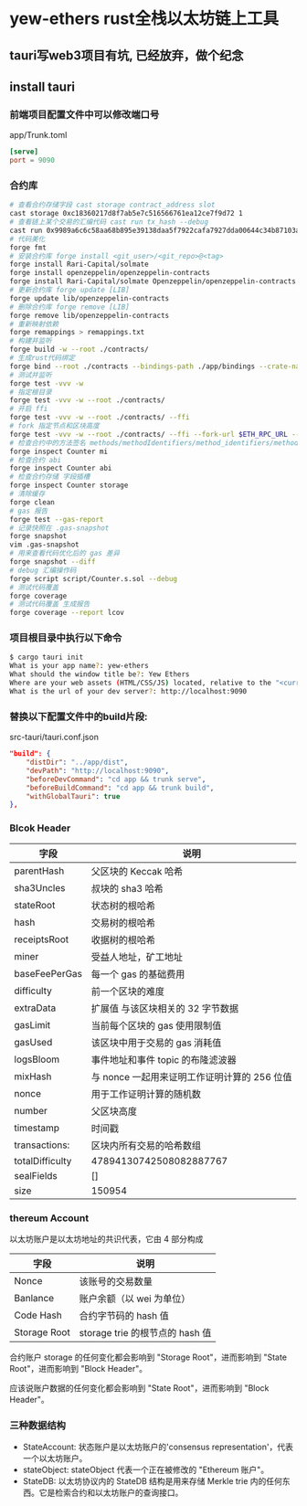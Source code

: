 # yew-ethers rust全栈以太坊链上工具

## tauri写web3项目有坑, 已经放弃，做个纪念

## install tauri

### 前端项目配置文件中可以修改端口号

app/Trunk.toml

```toml
[serve]
port = 9090
```

### 合约库

```sh
# 查看合约存储字段 cast storage contract_address slot
cast storage 0xc18360217d8f7ab5e7c516566761ea12ce7f9d72 1
# 查看链上某个交易的汇编代码 cast run tx_hash --debug
cast run 0x9989a6c6c58aa68b895e39138daa5f7922cafa7927dda00644c34b87103a8a6d --debug
# 代码美化
forge fmt
# 安装合约库 forge install <git_user>/<git_repo>@<tag>
forge install Rari-Capital/solmate
forge install openzeppelin/openzeppelin-contracts
forge install Rari-Capital/solmate Openzeppelin/openzeppelin-contracts 
# 更新合约库 forge update [LIB]
forge update lib/openzeppelin-contracts
# 删除合约库 forge remove [LIB]
forge remove lib/openzeppelin-contracts
# 重新映射依赖
forge remappings > remappings.txt
# 构建并监听
forge build -w --root ./contracts/
# 生成rust代码绑定
forge bind --root ./contracts --bindings-path ./app/bindings --crate-name bindings
# 测试并监听
forge test -vvv -w
# 指定根目录
forge test -vvv -w --root ./contracts/
# 开启 ffi
forge test -vvv -w --root ./contracts/ --ffi
# fork 指定节点和区块高度
forge test -vvv -w --root ./contracts/ --ffi --fork-url $ETH_RPC_URL --fork-block-number 15550000
# 检查合约中的方法签名 methods/methodIdentifiers/method_identifiers/method-identifiers/mi
forge inspect Counter mi
# 检查合约 abi
forge inspect Counter abi
# 检查合约存储 字段插槽
forge inspect Counter storage
# 清除缓存
forge clean
# gas 报告
forge test --gas-report
# 记录快照在 .gas-snapshot
forge snapshot
vim .gas-snapshot
# 用来查看代码优化后的 gas 差异
forge snapshot --diff
# debug 汇编操作码
forge script script/Counter.s.sol --debug
# 测试代码覆盖
forge coverage
# 测试代码覆盖 生成报告
forge coverage --report lcov
```

### 项目根目录中执行以下命令

```sh
$ cargo tauri init
What is your app name?: yew-ethers
What should the window title be?: Yew Ethers
Where are your web assets (HTML/CSS/JS) located, relative to the "<current dir>/src| tauri/tauri.conf.json" file that will be created?: | ../app/dist |
What is the url of your dev server?: http://localhost:9090
```

### 替换以下配置文件中的**build**片段:

src-tauri/tauri.conf.json

```json
"build": {
    "distDir": "../app/dist",
    "devPath": "http://localhost:9090",
    "beforeDevCommand": "cd app && trunk serve",
    "beforeBuildCommand": "cd app && trunk build",
    "withGlobalTauri": true
},
```

### Blcok Header

| 字段            | 说明                                         |
| --------------- | -------------------------------------------- |
| parentHash      | 父区块的 Keccak 哈希                         |
| sha3Uncles      | 叔块的 sha3 哈希                             |
| stateRoot       | 状态树的根哈希                               |
| hash            | 交易树的根哈希                               |
| receiptsRoot    | 收据树的根哈希                               |
| miner           | 受益人地址，矿工地址                         |
| baseFeePerGas   | 每一个 gas 的基础费用                        |
| difficulty      | 前一个区块的难度                             |
| extraData       | 扩展值 与该区块相关的 32 字节数据            |
| gasLimit        | 当前每个区块的 gas 使用限制值                |
| gasUsed         | 该区块中用于交易的 gas 消耗值                |
| logsBloom       | 事件地址和事件 topic 的布隆滤波器            |
| mixHash         | 与 nonce 一起用来证明工作证明计算的 256 位值 |
| nonce           | 用于工作证明计算的随机数                     |
| number          | 父区块高度                                   |
| timestamp       | 时间戳                                       |
| transactions:   | 区块内所有交易的哈希数组                     |
| totalDifficulty | 47894130742508082887767                      |
| sealFields      | []                                           |
| size            | 150954                                       |

### thereum Account

以太坊账户是以太坊地址的共识代表，它由 4 部分构成

| 字段         | 说明                            |
| ------------ | ------------------------------- |
| Nonce        | 该账号的交易数量                |
| Banlance     | 账户余额（以 wei 为单位）       |
| Code Hash    | 合约字节码的 hash 值            |
| Storage Root | storage trie 的根节点的 hash 值 |

合约账户 storage 的任何变化都会影响到 "Storage Root"，进而影响到 "State Root"，进而影响到 "Block Header"。

应该说账户数据的任何变化都会影响到 "State Root"，进而影响到 "Block Header"。

### 三种数据结构

- StateAccount: 状态账户是以太坊账户的'consensus representation'，代表一个以太坊账户。
- stateObject: stateObject 代表一个正在被修改的 "Ethereum 账户"。
- StateDB: 以太坊协议内的 StateDB 结构是用来存储 Merkle trie 内的任何东西。它是检索合约和以太坊账户的查询接口。
